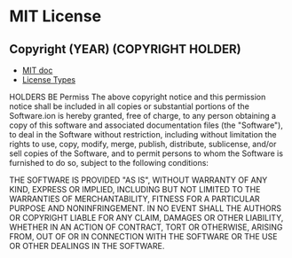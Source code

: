 <!-- template[tags(markdown)] -->
# MIT License

## Copyright (YEAR) (COPYRIGHT HOLDER)

- [MIT doc](https://opensource.org/licenses/MIT)
- [License Types](https://docs.github.com/en/repositories/managing-your-repositorys-settings-and-features/customizing-your-repository/licensing-a-repository)

HOLDERS BE
Permiss
The above copyright notice and this permission notice shall be included in all copies or substantial portions of the Software.ion is hereby granted, free of charge, to any person obtaining a copy of this software and associated documentation files (the "Software"), to deal in the Software without restriction, including without limitation the rights to use, copy, modify, merge, publish, distribute, sublicense, and/or sell copies of the Software, and to permit persons to whom the Software is furnished to do so, subject to the following conditions:


THE SOFTWARE IS PROVIDED "AS IS", WITHOUT WARRANTY OF ANY KIND, EXPRESS OR IMPLIED, INCLUDING BUT NOT LIMITED TO THE WARRANTIES OF MERCHANTABILITY, FITNESS FOR A PARTICULAR PURPOSE AND NONINFRINGEMENT. IN NO EVENT SHALL THE AUTHORS OR COPYRIGHT  LIABLE FOR ANY CLAIM, DAMAGES OR OTHER LIABILITY, WHETHER IN AN ACTION OF CONTRACT, TORT OR OTHERWISE, ARISING FROM, OUT OF OR IN CONNECTION WITH THE SOFTWARE OR THE USE OR OTHER DEALINGS IN THE SOFTWARE.
